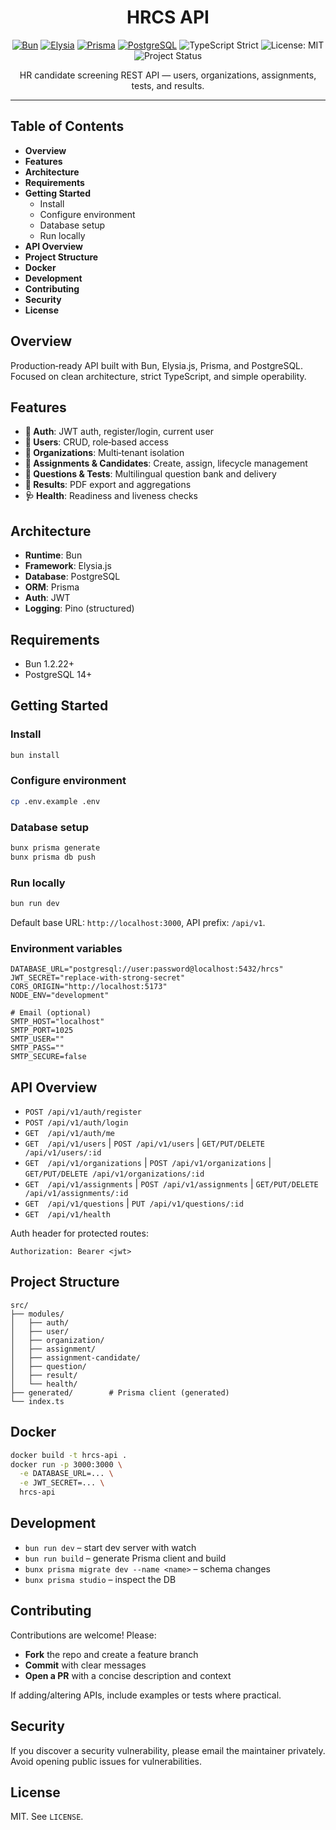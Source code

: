 <h1 align="center">HRCS API</h1>

<p align="center">
  <a href="https://bun.sh"><img src="https://img.shields.io/badge/Runtime-Bun-000?logo=bun&logoColor=fff" alt="Bun" /></a>
  <a href="https://elysiajs.com"><img src="https://img.shields.io/badge/Framework-Elysia-0ea5e9" alt="Elysia" /></a>
  <a href="https://www.prisma.io"><img src="https://img.shields.io/badge/ORM-Prisma-2d3748?logo=prisma" alt="Prisma" /></a>
  <a href="https://www.postgresql.org"><img src="https://img.shields.io/badge/DB-PostgreSQL-316192?logo=postgresql&logoColor=fff" alt="PostgreSQL" /></a>
  <img src="https://img.shields.io/badge/TypeScript-Strict-blue" alt="TypeScript Strict" />
  <img src="https://img.shields.io/badge/License-MIT-green" alt="License: MIT" />
  <img src="https://img.shields.io/badge/Status-Active%20Development-success" alt="Project Status" />
</p>

<p align="center">
  HR candidate screening REST API — users, organizations, assignments, tests, and results.
</p>

---

## Table of Contents

- **Overview**
- **Features**
- **Architecture**
- **Requirements**
- **Getting Started**
  - Install
  - Configure environment
  - Database setup
  - Run locally
- **API Overview**
- **Project Structure**
- **Docker**
- **Development**
- **Contributing**
- **Security**
- **License**

## Overview

Production‑ready API built with Bun, Elysia.js, Prisma, and PostgreSQL. Focused on clean architecture, strict TypeScript, and simple operability.

## Features

- **🔐 Auth**: JWT auth, register/login, current user
- **👥 Users**: CRUD, role‑based access
- **🏢 Organizations**: Multi‑tenant isolation
- **🧩 Assignments & Candidates**: Create, assign, lifecycle management
- **📝 Questions & Tests**: Multilingual question bank and delivery
- **📄 Results**: PDF export and aggregations
- **🩺 Health**: Readiness and liveness checks

## Architecture

- **Runtime**: Bun
- **Framework**: Elysia.js
- **Database**: PostgreSQL
- **ORM**: Prisma
- **Auth**: JWT
- **Logging**: Pino (structured)

## Requirements

- Bun 1.2.22+
- PostgreSQL 14+

## Getting Started

### Install

```bash
bun install
```

### Configure environment

```bash
cp .env.example .env
```

### Database setup

```bash
bunx prisma generate
bunx prisma db push
```

### Run locally

```bash
bun run dev
```

Default base URL: `http://localhost:3000`, API prefix: `/api/v1`.

### Environment variables

```env
DATABASE_URL="postgresql://user:password@localhost:5432/hrcs"
JWT_SECRET="replace-with-strong-secret"
CORS_ORIGIN="http://localhost:5173"
NODE_ENV="development"

# Email (optional)
SMTP_HOST="localhost"
SMTP_PORT=1025
SMTP_USER=""
SMTP_PASS=""
SMTP_SECURE=false
```

## API Overview

- `POST /api/v1/auth/register`
- `POST /api/v1/auth/login`
- `GET  /api/v1/auth/me`
- `GET  /api/v1/users` | `POST /api/v1/users` | `GET/PUT/DELETE /api/v1/users/:id`
- `GET  /api/v1/organizations` | `POST /api/v1/organizations` | `GET/PUT/DELETE /api/v1/organizations/:id`
- `GET  /api/v1/assignments` | `POST /api/v1/assignments` | `GET/PUT/DELETE /api/v1/assignments/:id`
- `GET  /api/v1/questions` | `PUT /api/v1/questions/:id`
- `GET  /api/v1/health`

Auth header for protected routes:

```
Authorization: Bearer <jwt>
```

## Project Structure

```
src/
├── modules/
│   ├── auth/
│   ├── user/
│   ├── organization/
│   ├── assignment/
│   ├── assignment-candidate/
│   ├── question/
│   ├── result/
│   └── health/
├── generated/        # Prisma client (generated)
└── index.ts
```

## Docker

```bash
docker build -t hrcs-api .
docker run -p 3000:3000 \
  -e DATABASE_URL=... \
  -e JWT_SECRET=... \
  hrcs-api
```

## Development

- `bun run dev` – start dev server with watch
- `bun run build` – generate Prisma client and build
- `bunx prisma migrate dev --name <name>` – schema changes
- `bunx prisma studio` – inspect the DB

## Contributing

Contributions are welcome! Please:

- **Fork** the repo and create a feature branch
- **Commit** with clear messages
- **Open a PR** with a concise description and context

If adding/altering APIs, include examples or tests where practical.

## Security

If you discover a security vulnerability, please email the maintainer privately. Avoid opening public issues for vulnerabilities.

## License

MIT. See `LICENSE`.
